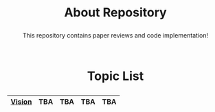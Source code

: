 # <p align='center'>About Repository</p>

<p align='center'>This repository contains paper reviews and code implementation!</p>

<br>

# <p align='center'>Topic List</p>



<center>

|[Vision](https://github.com/CKtrace/Research-Paper-Review/tree/main/Vision)|TBA|TBA|TBA|TBA|
|:---:|:---:|:---:|:---:|:---:|
</center>
